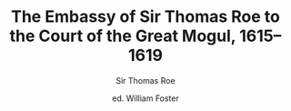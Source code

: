 ---
title: "The Embassy of Sir Thomas Roe to the Court of the Great Mogul, 1615–1619"
author: ["Sir Thomas Roe", "ed. William Foster"]
year: 1899
language: ["English"]
genre: ["Political Literature"]
description: "The Embassy of Sir Thomas Roe to the Court of the Great Mogul, 1615–1619 by Sir Thomas Roe, ed. William Foster (1899 (Hakluyt Society)) - A significant work from the Colonial India - British Raj, representing an important contribution to Indian literary and cultural heritage."
collections: ['modern-literature']
sources:
  - name: "Internet Archive"
    url: "https://archive.org/details/in.ernet.dli.2015.210927"
    type: "other"
  - name: "Internet Archive"
    url: "https://archive.org/details/in.ernet.dli.2015.73384"
    type: "other"
  - name: "Internet Archive"
    url: "https://archive.org/details/embassysirthoma00roegoog"
    type: "other"
references:
  - name: "Wikipedia: Thomas Roe"
    url: "https://en.wikipedia.org/wiki/Thomas_Roe"
    type: "wikipedia"
  - name: "Open Library: The Embassy of Sir"
    url: "https://openlibrary.org/search?q=The+Embassy+of+Sir+Thomas+Roe+Sir+Thomas+Roe"
    type: "other"
featured: false
publishDate: 2025-10-30
tags: ['classical', 'literature']
---